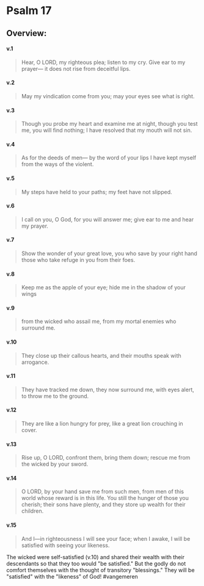 # Psalm 17

## Overview:


#### v.1
>Hear, O LORD, my righteous plea; listen to my cry. Give ear to my prayer— it does not rise from deceitful lips.

#### v.2
>May my vindication come from you; may your eyes see what is right.

#### v.3
>Though you probe my heart and examine me at night, though you test me, you will find nothing; I have resolved that my mouth will not sin.

#### v.4
>As for the deeds of men— by the word of your lips I have kept myself from the ways of the violent.

#### v.5
>My steps have held to your paths; my feet have not slipped.

#### v.6
>I call on you, O God, for you will answer me; give ear to me and hear my prayer.

#### v.7
>Show the wonder of your great love, you who save by your right hand those who take refuge in you from their foes.

#### v.8
>Keep me as the apple of your eye; hide me in the shadow of your wings

#### v.9
>from the wicked who assail me, from my mortal enemies who surround me.

#### v.10
>They close up their callous hearts, and their mouths speak with arrogance.

#### v.11
>They have tracked me down, they now surround me, with eyes alert, to throw me to the ground.

#### v.12
>They are like a lion hungry for prey, like a great lion crouching in cover.

#### v.13
>Rise up, O LORD, confront them, bring them down; rescue me from the wicked by your sword.

#### v.14
>O LORD, by your hand save me from such men, from men of this world whose reward is in this life. You still the hunger of those you cherish; their sons have plenty, and they store up wealth for their children.

#### v.15
>And I—in righteousness I will see your face; when I awake, I will be satisfied with seeing your likeness.

The wicked were self-satisfied (v.10) and shared their wealth with their descendants so that they too would "be satisfied." But the godly do not comfort themselves with the thought of transitory "blessings." They will be "satisfied" with the "likeness" of God!
#vangemeren 

